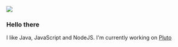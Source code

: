 ![](https://komarev.com/ghpvc/?username=jaydevelopsshit)
### Hello there

I like Java, JavaScript and NodeJS. I'm currently working on [Pluto](https://github.com/jaydevelopsshit/Pluto)
